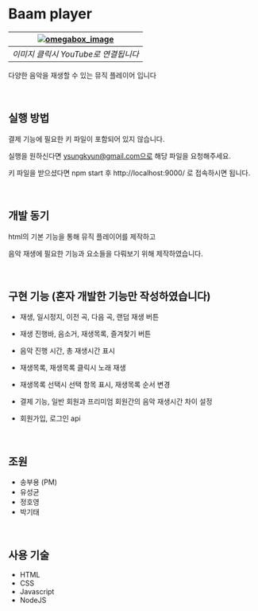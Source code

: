 # Baam player

| [![omegabox_image](https://user-images.githubusercontent.com/15887982/93062899-7d97d180-f6b0-11ea-9e41-d44741a2cd04.gif)](https://youtu.be/KkLLEdy4nKI) |
| :-----------------------------------------------------------------------------------------------------------------------------------------------------: |
|                                                          _이미지 클릭시 YouTube로 연결됩니다_                                                           |

다양한 음악을 재생할 수 있는 뮤직 플레이어 입니다

<br>

## 실행 방법

결제 기능에 필요한 키 파일이 포함되어 있지 않습니다.

실행을 원하신다면 ysungkyun@gmail.com으로 해당 파일을 요청해주세요.

키 파일을 받으셨다면 npm start 후 http://localhost:9000/ 로 접속하시면 됩니다.

<br>

## 개발 동기

html의 기본 기능을 통해 뮤직 플레이어를 제작하고<br>

음악 재생에 필요한 기능과 요소들을 다뤄보기 위해 제작하였습니다.<br>

<br>

## 구현 기능 (혼자 개발한 기능만 작성하였습니다)

- 재생, 일시정지, 이전 곡, 다음 곡, 랜덤 재생 버튼

- 재생 진행바, 음소거, 재생목록, 즐겨찾기 버튼

- 음악 진행 시간, 총 재생시간 표시

- 재생목록, 재생목록 클릭시 노래 재생

- 재생목록 선택시 선택 항목 표시, 재생목록 순서 변경

- 결제 기능, 일반 회원과 프리미엄 회원간의 음악 재생시간 차이 설정

- 회원가입, 로그인 api

<br>

## 조원

- 송부용 (PM)
- 유성균
- 정호영
- 박기태

<br>

## 사용 기술

- HTML
- CSS
- Javascript
- NodeJS
